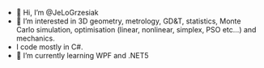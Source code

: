 - 👋 Hi, I’m @JeLoGrzesiak
- 👀 I’m interested in 3D geometry, metrology, GD&T, statistics, Monte Carlo simulation, optimisation (linear, nonlinear, simplex, PSO etc...) and mechanics.
- I code mostly in C#.
- 🌱 I’m currently learning WPF and .NET5
<!---

- 💞️ I’m looking to collaborate on ...
- 📫 How to reach me ...
--->

<!---
JeLoGrzesiak/JeLoGrzesiak is a ✨ special ✨ repository because its `README.md` (this file) appears on your GitHub profile.
You can click the Preview link to take a look at your changes.
--->
